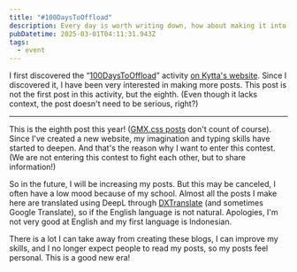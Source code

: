 ```yaml
---
title: "#100DaysToOffload"
description: Every day is worth writing down, how about making it into a contest?
pubDatetime: 2025-03-01T04:11:31.943Z
tags:
  - event
---
```


I first discovered the “[100DaysToOffload](https://100daystooffload.com/)” activity [on Kytta's website](https://www.kytta.dev/blog/enough/). Since I discovered it, I have been very interested in making more posts. This post is not the first post in this activity, but the eighth. (Even though it lacks context, the post doesn't need to be serious, right?)

---

This is the eighth post this year! ([GMX.css posts](https://dev.to/t/gmxcss) don't count of course). Since I've created a new website, my imagination and typing skills have started to deepen. And that's the reason why I want to enter this contest. (We are not entering this contest to fight each other, but to share information!)

So in the future, I will be increasing my posts. But this may be canceled, I often have a low mood because of my school. Almost all the posts I make here are translated using DeepL through [DXTranslate](https://dxtranslate.vercel.app/) (and sometimes Google Translate), so if the English language is not natural. Apologies, I'm not very good at English and my first language is Indonesian.

There is a lot I can take away from creating these blogs, I can improve my skills, and I no longer expect people to read my posts, so my posts feel personal. This is a good new era!
